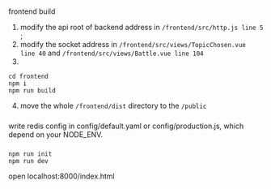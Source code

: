 ###
frontend build
 
1. modify the api root of backend address in ```/frontend/src/http.js line 5``` ;
2. modify the socket address in ```/frontend/src/views/TopicChosen.vue line 40``` and ```/frontend/src/views/Battle.vue line 104```
3. 
``` shell
cd frontend
npm i
npm run build
```
4. move the whole ```/frontend/dist``` directory to the ```/public```


###
write redis config in config/default.yaml or config/production.js, which depend on your NODE_ENV.

###
``` shell
npm run init
npm run dev
```

open localhost:8000/index.html